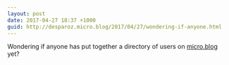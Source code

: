 ```yaml
---
layout: post
date: 2017-04-27 18:37 +1000
guid: http://desparoz.micro.blog/2017/04/27/wondering-if-anyone.html
---
```

Wondering if anyone has put together a directory of users on [micro.blog](http://micro.blog) yet?
